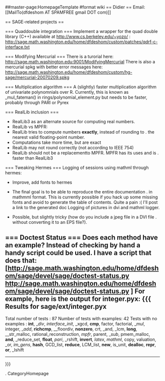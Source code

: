 ##master-page:HomepageTemplate
#format wiki
== Didier ==
Email: [[MailTo(dfdeshom AT SPAMFREE gmail DOT com)]]

== SAGE-related projects ==

=== Quaddouble integration ===
Implement a wrapper for the quad double library (C++) available at http://www.cs.berkeley.edu/~yozo/  : http://sage.math.washington.edu/home/dfdeshom/custom/patches/qdrf-c-interface.txt

=== Modifying Mercurial ===
There is a turorial here: http://sage.math.washington.edu:9001/ModifyingMercurial
There is also a mercurial spkg with better error messages here: http://sage.math.washington.edu/home/dfdeshom/custom/hg-sage/mercurial-20070209.spkg

=== Multiplication algorithm ===
A (slightly) faster multiplication algorithm of univariate polynomnials over R. Currently, this is known as _mul_fateman() in rings/polynomial_element.py but needs to be faster, probably through PARI or Pyrex

=== RealLib inclusion ===
 * RealLib3 as an alternate source for computing real numbers.
 * RealLib vs MPFR:
  * RealLib tries to compute numbers __exactly__, instead of rounding to
   . the nearest valid floating-point number.
  * Computations take more time, but are exact
  * RealLib may not round correctly (not according to IEEE 754)
 * RealLib should not be a replacementto MPFR. MPFR has its uses and is
  . faster than RealLib3


=== Tweaking Hermes ===
Logging of sessions using mathml through hermes:

 * Improve, add fonts to hermes
 * The final goal is to be able to reproduce the entire documentation
  . in mathmml format. This is currently possible if you hack up some missing
  fonts and avoid to generate the table of contents. Quite a pain :( I'll post a link to the generated doc
Logging of pictures in dvi and mathml logger.

 * Possible, but slightly tricky (how do you include a jpeg file in a DVI file
  . without converting it to an EPS file?).

=== Doctest Status ===
Does each method have an example? Instead of checking by hand a handy script could be used. I have a script that does that: [http://sage.math.washington.edu/home/dfdeshom/sage/devel/sage/doctest-status.py http://sage.math.washington.edu/home/dfdeshom/sage/devel/sage/doctest-status.py ] For example, here is the output for integer.pyx:
{{{ 
Results for  sage/ext/integer.pyx
----------------------------------------
Total number of tests        :  87
Number of tests with examples:  42
Tests with no examples       :  __int__, __div_, _interface_init_, _xgcd, __cmp__, factor, factorial, __mul_, integer, __add_, __richcmp__, __floordiv, __nonzero__, crt, _and, _lcm, __long__, __str_malloc, rational_reconstruction, _mpfr_, parent, __sub_, pmem_malloc, __and__, _reduce_set, __float__, _pari_, _rshift, __invert__, _latex_, _mathml_, copy, valuation, _or, _im_gens_, __hash__, GCD_list, __reduce__, LCM_list, __new__, is_unit, __dealloc__, __repr__, __or__, _lshift
********************************************************************************
}}}


 . CategoryHomepage
